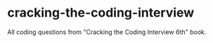 # cracking-the-coding-interview

All coding questions from "Cracking the Coding Interview 6th" book.
